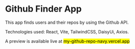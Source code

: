 # Github Finder App

This app finds users and their repos by using the Github API.

Technologies used: React, Vite, TailwindCSS, DaisyUi, Axios.

A preview is available live at <mark>my-github-repo-navy.vercel.app</mark>
